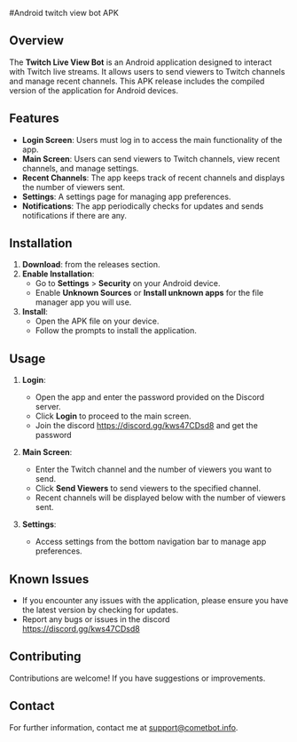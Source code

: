 #Android twitch view bot APK

## Overview

The **Twitch Live View Bot** is an Android application designed to interact with Twitch live streams. It allows users to send viewers to Twitch channels and manage recent channels. This APK release includes the compiled version of the application for Android devices.

## Features

- **Login Screen**: Users must log in to access the main functionality of the app.
- **Main Screen**: Users can send viewers to Twitch channels, view recent channels, and manage settings.
- **Recent Channels**: The app keeps track of recent channels and displays the number of viewers sent.
- **Settings**: A settings page for managing app preferences.
- **Notifications**: The app periodically checks for updates and sends notifications if there are any.

## Installation

1. **Download**: from the releases section.
2. **Enable Installation**:
   - Go to **Settings** > **Security** on your Android device.
   - Enable **Unknown Sources** or **Install unknown apps** for the file manager app you will use.
3. **Install**:
   - Open the APK file on your device.
   - Follow the prompts to install the application.

## Usage

1. **Login**:
   - Open the app and enter the password provided on the Discord server.
   - Click **Login** to proceed to the main screen.
   - Join the discord https://discord.gg/kws47CDsd8 and get the password

2. **Main Screen**:
   - Enter the Twitch channel and the number of viewers you want to send.
   - Click **Send Viewers** to send viewers to the specified channel.
   - Recent channels will be displayed below with the number of viewers sent.

3. **Settings**:
   - Access settings from the bottom navigation bar to manage app preferences.

## Known Issues

- If you encounter any issues with the application, please ensure you have the latest version by checking for updates.
- Report any bugs or issues in the discord https://discord.gg/kws47CDsd8
## Contributing

Contributions are welcome! If you have suggestions or improvements.

## Contact

For further information, contact me at support@cometbot.info.
